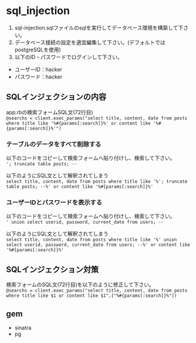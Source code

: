 # sql_injection

1. sql-injection.sqlファイルのsqlを実行してデータベース環境を構築して下さい。
1. データベース接続の設定を適宜編集して下さい。(デフォルトではpostgreSQLを使用)
1. 以下のID・パスワードでログインして下さい。
- ユーザーID：hacker  
- パスワード：hacker  

## SQLインジェクションの内容
app.rbの検索フォームSQL文(72行目)  
`@searchs = client.exec_params("select title, content, date from posts where title like '%#{params[:search]}%' or content like '%#{params[:search]}%'")`

### テーブルのデータをすべて削除する
以下のコードをコピーして検索フォームへ貼り付けし、検索して下さい。  
`'; truncate table posts; --`

以下のようにSQL文として解釈されてしまう  
`select title, content, date from posts where title like '%'; truncate table posts; --%' or content like '%#{params[:search]}%'`

### ユーザーIDとパスワードを表示する
以下のコードをコピーして検索フォームへ貼り付けし、検索して下さい。  
`' union select userid, password, current_date from users; --`

以下のようにSQL文として解釈されてしまう  
`select title, content, date from posts where title like '%' union select userid, password, current_date from users; --%' or content like '%#{params[:search]}%'`

## SQLインジェクション対策
検索フォームのSQL文(72行目)を以下のように修正して下さい。  
`@searchs = client.exec_params("select title, content, date from posts where title like $1 or content like $1",["%#{params[:search]}%"])`

## gem
- sinatra  
- pg  
